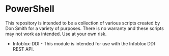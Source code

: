 # PowerShell
This repository is intended to be a collection of various scripts created by Don Smith for a variety of purposes.  There is no warranty and these scripts may not work as intended.  Use at your own risk.

* Infoblox-DDI - This module is intended for use with the Infoblox DDI REST API.
